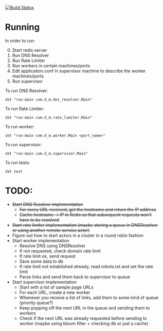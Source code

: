 [![Build Status](https://travis-ci.org/DarinM223/MISAKAMISAKA.svg?branch=master)](https://travis-ci.org/DarinM223/MISAKAMISAKA)

Running
=======

In order to run:

0. Start redis server
1. Run DNS Resolver
2. Run Rate Limiter
3. Run workers in certain machines/ports
4. Edit application.conf in supervisor machine to describe the worker machines/ports
5. Run supervisor

To run DNS Resolver:

    sbt "run-main com.d_m.dns_resolver.Main"
    
To run Rate Limiter:

    sbt "run-main com.d_m.rate_limiter.Main"

To run worker:

    sbt "run-main com.d_m.worker.Main <port_name>"

To run supervisor:

    sbt "run-main com.d_m.supervisor.Main"

To run tests:

    sbt test
    
TODO:
=====

* ~~Start DNS Resolver implementation~~
    * ~~For every URL received, get the hostname and return the IP address~~
    * ~~Cache hostname -> IP in Redis so that subsequent requests won't have to be resolved~~
* ~~Start rate limiter implementation (maybe storing a queue in DNSResolver or using another remote service actor)~~
* Figure out how to start actors in a cluster in a round robin fashion
* Start worker implementation
    * Resolve DNS using DNSResolver
    * If not requested, check domain rate limit
    * If rate limit ok, send request
    * Save some data to db
    * If rate limit not established already, read robots.txt and set the rate limit
    * Parse links and send them back to supervisor to queue
* Start supervisor implementation
    * Start with a list of sample page URLs
    * For each URL, create a new worker
    * Whenever you receive a list of links, add them to some kind of queue (priority queue?)
    * Keep popping off the next URL in the queue and sending them to workers
    * Check if the next URL was already requested before sending to worker (maybe using bloom filter + checking db or just a cache)




